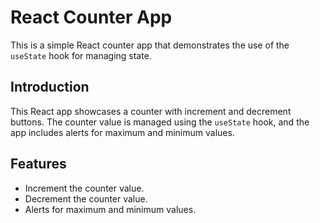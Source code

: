 
# React Counter App

This is a simple React counter app that demonstrates the use of the `useState` hook for managing state.


## Introduction

This React app showcases a counter with increment and decrement buttons. The counter value is managed using the `useState` hook, and the app includes alerts for maximum and minimum values.

## Features

- Increment the counter value.
- Decrement the counter value.
- Alerts for maximum and minimum values.






